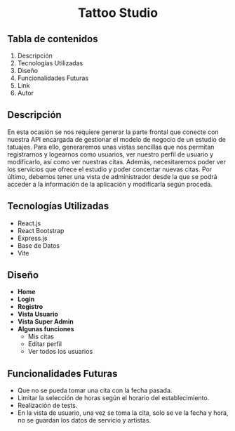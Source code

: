 <h1 align="center">Tattoo Studio</h1>

## Tabla de contenidos

1. Descripción 
2. Tecnologías Utilizadas
3. Diseño
4. Funcionalidades Futuras
5. Link
6. Autor

## Descripción
En esta ocasión se nos requiere generar la parte frontal que conecte con nuestra API encargada de gestionar el modelo de negocio de un estudio de tatuajes. Para ello, generaremos unas vistas sencillas que nos permitan registrarnos y logearnos como usuarios, ver nuestro perfil de usuario y modificarlo, así como ver nuestras citas. Además, necesitaremos poder ver los servicios que ofrece el estudio y poder concertar nuevas citas. Por último, debemos tener una vista de administrador desde la que se podrá acceder a la información de la aplicación y modificarla según proceda.

## Tecnologías Utilizadas

- React.js
- React Bootstrap
- Express.js
- Base de Datos
- Vite

## Diseño 

- **Home**
- **Login**
- **Registro**
- **Vista Usuario**
- **Vista Super Admin**
- **Algunas funciones**
  - Mis citas
  - Editar perfil
  - Ver todos los usuarios

## Funcionalidades Futuras

- Que no se pueda tomar una cita con la fecha pasada.
- Limitar la selección de horas según el horario del establecimiento.
- Realización de tests.
- En la vista de usuario, una vez se toma la cita, solo se ve la fecha y hora, no se guardan los datos de servicio y artistas.


